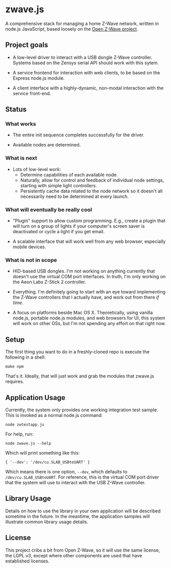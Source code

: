 # zwave.js

A comprehensive stack for managing a home Z-Wave network, written in node.js JavaScript,  based loosely on the [Open Z-Wave project](http://code.google.com/p/open-zwave/).

## Project goals

* A low-level driver to interact with a USB dongle Z-Wave controller.  Systems based on the Zensys serial API should work with this sytem.

* A service frontend for interaction with web clients, to be based on the Express node.js
module.

* A client interface with a highly-dynamic, non-modal interaction with the service
front-end.

## Status

### What works

* The entire init sequence completes successfully for the driver.

* Available nodes are determined.

### What is next

* Lots of low-level work:
    * Determine capabilities of each available node.
    * Naturally, allow for control and feedback of individual node settings, starting with simple light controllers.
    * Persistently cache data related to the node network so it doesn't all necessarily need to be determined at every launch.
    
### What will eventually be really cool

* "Plugin" support to allow custom programming.  E.g., create a plugin that will turn
on a group of lights if your computer's screen saver is deactivated or cycle a light if you get email.

* A scalable interface that will work well from any web browser, especially mobile devices.

### What is not in scope

* HID-based USB dongles.  I'm not working on anything currently that doesn't use the
virtual COM port interfaces.  In truth, I'm only working on the Aeon Labs Z-Stick 2 controller.

* Everything.  I'm definitely going to start with an eye toward implementing the Z-Wave controllers that I actually have, and work out from there _if time_.

* A focus on platforms beside Mac OS X.  Theoretically, using vanilla node.js, 
portable node.js modules, and web browsers for UI, this system will work on other OSs, but I'm not spending any effort on that right now.

## Setup

The first thing you want to do in a freshly-cloned repo is execute the following in a shell:

    make npm

That's it.  Ideally, that will just work and grab the modules that zwave.js requires.

## Application Usage

Currently, the system only provides one working integration test sample.  This is invoked as a normal node.js command:

    node zwtestapp.js
    
For help, run:

    node zwave.js --help

Which will print something like this:

    { '--dev': '/dev/cu.SLAB_USBtoUART' }

Which means there is one option, ```--dev```, which defaults to ```/dev/cu.SLAB_USBtoUART```.  For reference, this is the virtual COM port driver that the system will use to interact with the USB Z-Wave controller.

## Library Usage

Details on how to use the library in your own application will be described sometime in the future.  In the meantime, the application samples will illustrate common library usage details.

## License

This project cribs a bit from Open Z-Wave, so it will use the same license, the LGPL v3,
except where other components are used that have established licenses.

